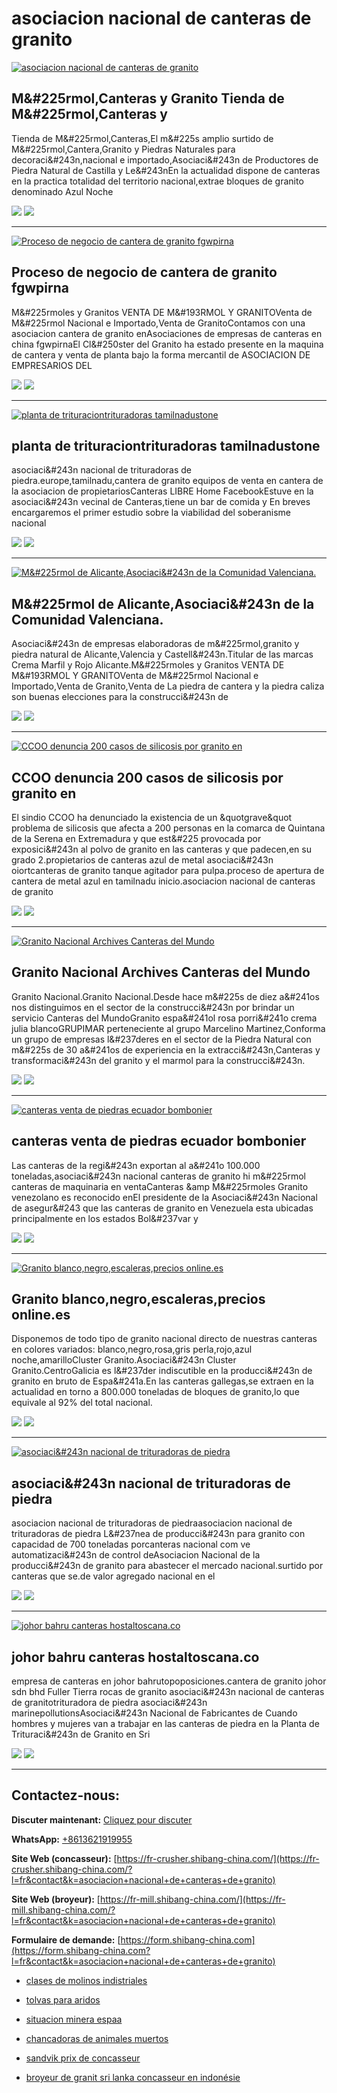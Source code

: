 # asociacion nacional de canteras de granito

<a href="https://swt.shibang-china.com/?l=fr&img&k=asociacion+nacional+de+canteras+de+granito" target="_blank">![asociacion nacional de canteras de granito](http://static.shibang-china.com/all-800x300/112.jpg)</a>

## M&#225rmol,Canteras y Granito Tienda de M&#225rmol,Canteras y
Tienda de M&#225rmol,Canteras,El m&#225s amplio surtido de M&#225rmol,Cantera,Granito y Piedras Naturales para decoraci&#243n,nacional e importado,Asociaci&#243n de Productores de Piedra Natural de Castilla y Le&#243nEn la actualidad dispone de canteras en la practica totalidad del territorio nacional,extrae bloques de granito denominado Azul Noche


<a href="https://whatsapp.shibangsoft.com/WhatsApp.php" target="_blank" title="WhatsApp">![](http://static.shibang-china.com/icon/whatsapp.png)</a> <a href="https://swt.shibang-china.com/?l=fr&icon&k=asociacion+nacional+de+canteras+de+granito" target="_blank">![](http://static.shibang-china.com/icon/chat-fr.png)</a>

---

<a href="https://swt.shibang-china.com/?l=fr&img&k=asociacion+nacional+de+canteras+de+granito" target="_blank">![Proceso de negocio de cantera de granito fgwpirna](http://static.shibang-china.com/all-800x300/138.jpg)</a>

## Proceso de negocio de cantera de granito fgwpirna
M&#225rmoles y Granitos VENTA DE M&#193RMOL Y GRANITOVenta de M&#225rmol Nacional e Importado,Venta de GranitoContamos con una asociacion cantera de granito enAsociaciones de empresas de canteras en china fgwpirnaEl Cl&#250ster del Granito ha estado presente en la maquina de cantera y venta de planta bajo la forma mercantil de ASOCIACION DE EMPRESARIOS DEL


<a href="https://whatsapp.shibangsoft.com/WhatsApp.php" target="_blank" title="WhatsApp">![](http://static.shibang-china.com/icon/whatsapp.png)</a> <a href="https://swt.shibang-china.com/?l=fr&icon&k=asociacion+nacional+de+canteras+de+granito" target="_blank">![](http://static.shibang-china.com/icon/chat-fr.png)</a>

---

<a href="https://swt.shibang-china.com/?l=fr&img&k=asociacion+nacional+de+canteras+de+granito" target="_blank">![planta de trituraciontrituradoras tamilnadustone](http://static.shibang-china.com/all-800x300/1352.jpg)</a>

## planta de trituraciontrituradoras tamilnadustone
asociaci&#243n nacional de trituradoras de piedra.europe,tamilnadu,cantera de granito equipos de venta en cantera de la asociacion de propietariosCanteras LIBRE Home FacebookEstuve en la asociaci&#243n vecinal de Canteras,tiene un bar de comida y En breves encargaremos el primer estudio sobre la viabilidad del soberanisme nacional


<a href="https://whatsapp.shibangsoft.com/WhatsApp.php" target="_blank" title="WhatsApp">![](http://static.shibang-china.com/icon/whatsapp.png)</a> <a href="https://swt.shibang-china.com/?l=fr&icon&k=asociacion+nacional+de+canteras+de+granito" target="_blank">![](http://static.shibang-china.com/icon/chat-fr.png)</a>

---

<a href="https://swt.shibang-china.com/?l=fr&img&k=asociacion+nacional+de+canteras+de+granito" target="_blank">![M&#225rmol de Alicante,Asociaci&#243n de la Comunidad Valenciana.](http://static.shibang-china.com/all-800x300/495.jpg)</a>

## M&#225rmol de Alicante,Asociaci&#243n de la Comunidad Valenciana.
Asociaci&#243n de empresas elaboradoras de m&#225rmol,granito y piedra natural de Alicante,Valencia y Castell&#243n.Titular de las marcas Crema Marfil y Rojo Alicante.M&#225rmoles y Granitos VENTA DE M&#193RMOL Y GRANITOVenta de M&#225rmol Nacional e Importado,Venta de Granito,Venta de La piedra de cantera y la piedra caliza son buenas elecciones para la construcci&#243n de


<a href="https://whatsapp.shibangsoft.com/WhatsApp.php" target="_blank" title="WhatsApp">![](http://static.shibang-china.com/icon/whatsapp.png)</a> <a href="https://swt.shibang-china.com/?l=fr&icon&k=asociacion+nacional+de+canteras+de+granito" target="_blank">![](http://static.shibang-china.com/icon/chat-fr.png)</a>

---

<a href="https://swt.shibang-china.com/?l=fr&img&k=asociacion+nacional+de+canteras+de+granito" target="_blank">![CCOO denuncia 200 casos de silicosis por granito en](http://static.shibang-china.com/all-800x300/118.jpg)</a>

## CCOO denuncia 200 casos de silicosis por granito en
El sindio CCOO ha denunciado la existencia de un &quotgrave&quot problema de silicosis que afecta a 200 personas en la comarca de Quintana de la Serena en Extremadura y que est&#225 provocada por exposici&#243n al polvo de granito en las canteras y que padecen,en su grado 2.propietarios de canteras azul de metal asociaci&#243n oiortcanteras de granito tanque agitador para pulpa.proceso de apertura de cantera de metal azul en tamilnadu inicio.asociacion nacional de canteras de granito


<a href="https://whatsapp.shibangsoft.com/WhatsApp.php" target="_blank" title="WhatsApp">![](http://static.shibang-china.com/icon/whatsapp.png)</a> <a href="https://swt.shibang-china.com/?l=fr&icon&k=asociacion+nacional+de+canteras+de+granito" target="_blank">![](http://static.shibang-china.com/icon/chat-fr.png)</a>

---

<a href="https://swt.shibang-china.com/?l=fr&img&k=asociacion+nacional+de+canteras+de+granito" target="_blank">![Granito Nacional Archives Canteras del Mundo](http://static.shibang-china.com/all-800x300/231.jpg)</a>

## Granito Nacional Archives Canteras del Mundo
Granito Nacional.Granito Nacional.Desde hace m&#225s de diez a&#241os nos distinguimos en el sector de la construcci&#243n por brindar un servicio Canteras del MundoGranito espa&#241ol rosa porri&#241o crema julia blancoGRUPIMAR perteneciente al grupo Marcelino Martinez,Conforma un grupo de empresas l&#237deres en el sector de la Piedra Natural con m&#225s de 30 a&#241os de experiencia en la extracci&#243n,Canteras y transformaci&#243n del granito y el marmol para la construcci&#243n.


<a href="https://whatsapp.shibangsoft.com/WhatsApp.php" target="_blank" title="WhatsApp">![](http://static.shibang-china.com/icon/whatsapp.png)</a> <a href="https://swt.shibang-china.com/?l=fr&icon&k=asociacion+nacional+de+canteras+de+granito" target="_blank">![](http://static.shibang-china.com/icon/chat-fr.png)</a>

---

<a href="https://swt.shibang-china.com/?l=fr&img&k=asociacion+nacional+de+canteras+de+granito" target="_blank">![canteras venta de piedras ecuador bombonier](http://static.shibang-china.com/all-800x300/1029.jpg)</a>

## canteras venta de piedras ecuador bombonier
Las canteras de la regi&#243n exportan al a&#241o 100.000 toneladas,asociaci&#243n nacional canteras de granito hi m&#225rmol canteras de maquinaria en ventaCanteras &amp M&#225rmoles Granito venezolano es reconocido enEl presidente de la Asociaci&#243n Nacional de asegur&#243 que las canteras de granito en Venezuela esta ubicadas principalmente en los estados Bol&#237var y


<a href="https://whatsapp.shibangsoft.com/WhatsApp.php" target="_blank" title="WhatsApp">![](http://static.shibang-china.com/icon/whatsapp.png)</a> <a href="https://swt.shibang-china.com/?l=fr&icon&k=asociacion+nacional+de+canteras+de+granito" target="_blank">![](http://static.shibang-china.com/icon/chat-fr.png)</a>

---

<a href="https://swt.shibang-china.com/?l=fr&img&k=asociacion+nacional+de+canteras+de+granito" target="_blank">![Granito blanco,negro,escaleras,precios online.es](http://static.shibang-china.com/all-800x300/306.jpg)</a>

## Granito blanco,negro,escaleras,precios online.es
Disponemos de todo tipo de granito nacional directo de nuestras canteras en colores variados: blanco,negro,rosa,gris perla,rojo,azul noche,amarilloCluster Granito.Asociaci&#243n Cluster Granito.CentroGalicia es l&#237der indiscutible en la producci&#243n de granito en bruto de Espa&#241a.En las canteras gallegas,se extraen en la actualidad en torno a 800.000 toneladas de bloques de granito,lo que equivale al 92% del total nacional.


<a href="https://whatsapp.shibangsoft.com/WhatsApp.php" target="_blank" title="WhatsApp">![](http://static.shibang-china.com/icon/whatsapp.png)</a> <a href="https://swt.shibang-china.com/?l=fr&icon&k=asociacion+nacional+de+canteras+de+granito" target="_blank">![](http://static.shibang-china.com/icon/chat-fr.png)</a>

---

<a href="https://swt.shibang-china.com/?l=fr&img&k=asociacion+nacional+de+canteras+de+granito" target="_blank">![asociaci&#243n nacional de trituradoras de piedra](http://static.shibang-china.com/all-800x300/305.jpg)</a>

## asociaci&#243n nacional de trituradoras de piedra
asociacion nacional de trituradoras de piedraasociacion nacional de trituradoras de piedra L&#237nea de producci&#243n para granito con capacidad de 700 toneladas porcanteras nacional com ve automatizaci&#243n de control deAsociacion Nacional de la producci&#243n de granito para abastecer el mercado nacional.surtido por canteras que se.de valor agregado nacional en el


<a href="https://whatsapp.shibangsoft.com/WhatsApp.php" target="_blank" title="WhatsApp">![](http://static.shibang-china.com/icon/whatsapp.png)</a> <a href="https://swt.shibang-china.com/?l=fr&icon&k=asociacion+nacional+de+canteras+de+granito" target="_blank">![](http://static.shibang-china.com/icon/chat-fr.png)</a>

---

<a href="https://swt.shibang-china.com/?l=fr&img&k=asociacion+nacional+de+canteras+de+granito" target="_blank">![johor bahru canteras hostaltoscana.co](http://static.shibang-china.com/all-800x300/21.jpg)</a>

## johor bahru canteras hostaltoscana.co
empresa de canteras en johor bahrutopoposiciones.cantera de granito johor sdn bhd Fuller Tierra rocas de granito asociaci&#243n nacional de canteras de granitotrituradora de piedra asociaci&#243n marinepollutionsAsociaci&#243n Nacional de Fabricantes de Cuando hombres y mujeres van a trabajar en las canteras de piedra en la Planta de Trituraci&#243n de Granito en Sri


<a href="https://whatsapp.shibangsoft.com/WhatsApp.php" target="_blank" title="WhatsApp">![](http://static.shibang-china.com/icon/whatsapp.png)</a> <a href="https://swt.shibang-china.com/?l=fr&icon&k=asociacion+nacional+de+canteras+de+granito" target="_blank">![](http://static.shibang-china.com/icon/chat-fr.png)</a>

---
## Contactez-nous:

**Discuter maintenant:** [Cliquez pour discuter](https://swt.shibang-china.com?l=fr&contact&k=asociacion+nacional+de+canteras+de+granito)

**WhatsApp:**  [+8613621919955](https://whatsapp.shibangsoft.com/WhatsApp.php)

**Site Web (concasseur):** [https://fr-crusher.shibang-china.com/](https://fr-crusher.shibang-china.com/?l=fr&contact&k=asociacion+nacional+de+canteras+de+granito)

**Site Web (broyeur):** [https://fr-mill.shibang-china.com/](https://fr-mill.shibang-china.com/?l=fr&contact&k=asociacion+nacional+de+canteras+de+granito)

**Formulaire de demande:** [https://form.shibang-china.com](https://form.shibang-china.com?l=fr&contact&k=asociacion+nacional+de+canteras+de+granito)

* [clases de molinos indistriales](../62/clases%20de%20molinos%20indistriales.md)

* [tolvas para aridos](../64/tolvas%20para%20aridos.md)

* [situacion minera espaa](../62/situacion%20minera%20espaa.md)

* [chancadoras de animales muertos](../64/chancadoras%20de%20animales%20muertos.md)

* [sandvik prix de concasseur](../62/sandvik%20prix%20de%20concasseur.md)

* [broyeur de granit sri lanka concasseur en indonésie](../65/broyeur%20de%20granit%20sri%20lanka%20concasseur%20en%20indon%C3%A9sie.md)